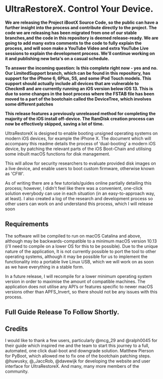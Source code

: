 # UltraRestoreX. Control Your Device.

**We are releasing the Project iBootX Source Code, so the public can have a further insight into the process and contribute directly to the project. The code we are releasing has been migrated from one of our stable branches,and the code in this repository is deemed release-ready. We are going to add many extra comments to the code to fully explain the process, and will soon make a YouTube Video and extra YouTube Live sessions to explain the development process.
We'll continue working on it and publishing new beta's on a casual schedule.**

**To answer the incoming question:
Is this complete right now - yes and no. Our LimitedSupport branch, which can be found in this repository, has support for the iPhone 6, 6Plus, 5S, and some iPod Touch models. This support should actually include all devices that are vulnerable to Checkm8 and are currently running an iOS version below iOS 13. This is due to some changes in the boot process where the FSTAB file has been moved to a part of the bootchain called the DeviceTree, which involves some different patches**

**This release features a previously unreleased method for completing the majority of the iOS install off-device. The RamDisk creation process can now be effectively skipped, saving a lot of time.**

UltraRestoreX is designed to enable booting unsigned operating systems on modern iOS devices, for example the iPhone X. The document which will accompany this readme details the process of ‘dual-booting’ a modern iOS device, by patching the relevant parts of the iOS Boot-Chain and utilising some inbuilt macOS functions for disk management.

This will allow for security researchers to evaluate provided disk images on a live device, and enable users to boot custom firmware, otherwise known as 'CFW'.

As of writing there are a few tutorials/guides online partially detailing this process; however, I didn't feel like there was a convenient, one-click solution everybody can use in each situation (in an easy-to-approach way, at least). I also created a log of the research and development process so other users can work on and understand this process, which I will release soon

## Requirements
The software will be compiled to run on macOS Catalina and above, although may be backwards-compatible to a minimum macOS version 10.13 (i'll need to compile on a lower OS for this to be possible). Due to the unique nature of the application, It is not currently possible to port the tool to other operating systems, although it may be possible for us to implement the functionality into a portable live Linux USB, which we will work on as soon as we have everything in a stable form.

In a future release, I will recompile for a lower minimum operating system version in order to maximise the amount of compatible machines. The application does not utilise any API’s or features specific to newer macOS versions other than APFS_Invert, so there should not be any issues with this process.


## Full Guide Release To Follow Shortly.


## Credits
I would like to thank a few users, particularly @mcg_29 and @ralph0045 for their guide which inspired me and the team to start this journey to a full, automated, one click dual-boot and downgrade solution. Matthew Pierson for PyBoot, which allowed me to fix one of the bootchain patching steps. @huwusky, @_JaccRob, @davewijk for developing the website and user interface for UltraRestoreX. And many, many more members of the community.
